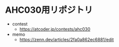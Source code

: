 # AHC030用リポジトリ

- contest
  - https://atcoder.jp/contests/ahc030
- memo
  - https://zenn.dev/articles/2fa0a862ec6881/edit
